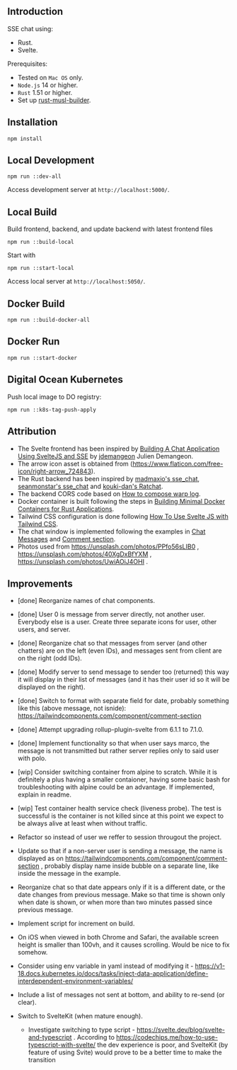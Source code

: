 ## Introduction

SSE chat using:

* Rust.
* Svelte.

Prerequisites:

* Tested on `Mac OS` only.
* `Node.js` 14 or higher.
* `Rust` 1.51 or higher.
* Set up [rust-musl-builder](https://github.com/emk/rust-musl-builder).

## Installation

```
npm install
```

## Local Development

```
npm run ::dev-all
```
Access development server at `http://localhost:5000/`.

## Local Build

Build frontend, backend, and update backend with latest frontend files

```
npm run ::build-local
```

Start with

```
npm run ::start-local
```

Access local server at `http://localhost:5050/`.

## Docker Build

```
npm run ::build-docker-all
```

## Docker Run

```
npm run ::start-docker
```

## Digital Ocean Kubernetes

Push local image to DO registry:

```
npm run ::k8s-tag-push-apply
```

## Attribution

* The Svelte frontend has been inspired by [Building A Chat Application Using SvelteJS and SSE](https://marmelab.com/blog/2020/10/02/build-a-chat-application-using-sveltejs-and-sse.html) by [jdemangeon](https://github.com/jdemangeon) Julien Demangeon.
* The arrow icon asset is obtained from (https://www.flaticon.com/free-icon/right-arrow_724843).
* The Rust backend has been inspired by [madmaxio's sse_chat](https://github.com/madmaxio/tokio/blob/203ab8bd5e91daea728e9bf1f907de211c222f27/warp/examples/sse_chat.rs), [seanmonstar's sse_chat](https://github.com/seanmonstar/warp/blob/b6d1fc0719604ef1010aec00544408e6af1289a5/examples/sse_chat.rs) and [kouki-dan's Ratchat](https://github.com/kouki-dan/Ratchat/blob/1f4f6fc3a7227076d32906121d2eaedb03c76115/src/main.rs).
* The backend CORS code based on [How to compose warp log](https://stackoverflow.com/questions/62107101/how-to-compose-warp-log).
* Docker container is built following the steps in [Building Minimal Docker Containers for Rust Applications](https://blog.semicolonsoftware.de/building-minimal-docker-containers-for-rust-applications/).
* Tailwind CSS configuration is done following [How To Use Svelte JS with Tailwind CSS](https://levelup.gitconnected.com/how-to-use-svelte-js-with-tailwind-css-f0554187eca1).
* The chat window is implemented following the examples in [Chat Messages](https://tailwindcomponents.com/component/chat-messages) and [Comment section](https://tailwindcomponents.com/component/comment-section).
* Photos used from https://unsplash.com/photos/PPfo56sLIB0 , https://unsplash.com/photos/40XgDxBfYXM , https://unsplash.com/photos/UwiAOiJ4OHI .

## Improvements

* [done] Reorganize names of chat components.
* [done] User 0 is message from server directly, not another user. Everybody else is a user. Create three separate icons for user, other users, and server.
* [done] Reorganize chat so that messages from server (and other chatters) are on the left (even IDs), and messages sent from client are on the right (odd IDs).
* [done] Modify server to send message to sender too (returned) this way it will display in their list of messages (and it has their user id so it will be displayed on the right).
* [done] Switch to format with separate field for date, probably something like this (above message, not isnide): https://tailwindcomponents.com/component/comment-section
* [done] Attempt upgrading rollup-plugin-svelte from 6.1.1 to 7.1.0.
* [done] Implement functionality so that when user says marco, the message is not transmitted but rather server replies only to said user with polo.

* [wip] Consider switching container from alpine to scratch. While it is definitely a plus having a smaller contaioner, having some basic bash for troubleshooting with alpine could be an advantage. If implemented, explain in readme.
* [wip] Test container health service check (liveness probe). The test is successful is the container is not killed since at this point we expect to be always alive at least when without traffic.
* Refactor so instead of user we reffer to session througout the project.
* Update so that if a non-server user is sending a message, the name is displayed as on https://tailwindcomponents.com/component/comment-section , probably display name inside bubble on a separate line, like inside the message in the example.
* Reorganize chat so that date appears only if it is a different date, or the date changes from previous message. Make so that time is shown only when date is shown, or when more than two minutes passed since previous message.
* Implement script for increment on build.
* On iOS when viewed in both Chrome and Safari, the available screen height is smaller than 100vh, and it causes scrolling. Would be nice to fix somehow.
* Consider using env variable in yaml instead of modifying it - https://v1-18.docs.kubernetes.io/docs/tasks/inject-data-application/define-interdependent-environment-variables/

* Include a list of messages not sent at bottom, and ability to re-send (or clear).

* Switch to SvelteKit (when mature enough).
    * Investigate switching to type script - https://svelte.dev/blog/svelte-and-typescript . According to https://codechips.me/how-to-use-typescript-with-svelte/ the dev experience is poor, and SvelteKit (by feature of using Svite) would prove to be a better time to make the transition
